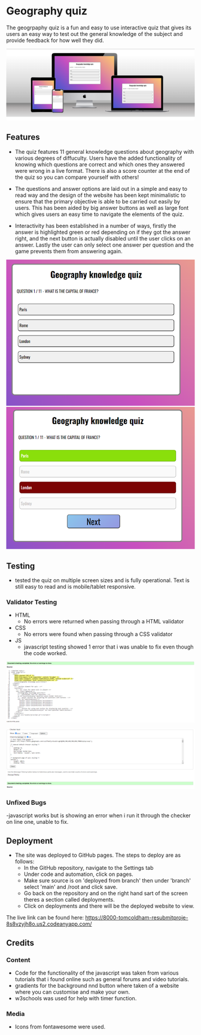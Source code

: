 # Geography quiz

The geogrpaphy quiz is a fun and easy to use interactive quiz that gives its users an easy way to test out the general knowledge of the subject and provide feedback for how well they did.

![Responsive-Mockup](https://github.com/tomcoldham/quizproject2/blob/main/assets/images/mockuproject2.PNG)

## Features

- The quiz features 11 general knowledge questions about geography with various degrees of diffuculty. Users have the added functionality of knowing which questions
are correct and which ones they answered were wrong in a live format. There is also a score counter at the end of the quiz so you can compare yourself with others!

- The questions and answer options are laid out in a simple and easy to read way and the design of the website has been kept minimalistic to ensure that the primary objective is able to be carried out easily by users. This has been aided by big answer buttons as well as large font which gives users an easy time to navigate the elements of the quiz.
  
- Interactivity has been established in a number of ways, firstly the answer is highlighted green or red depending on if they got the answer right, and the next button is actually disabled until the user clicks on an answer. Lastly the user can only select one answer per question and the game prevents them from answering again.

![Features](https://github.com/tomcoldham/quizproject2/blob/main/assets/images/geoquiz.PNG)
![Features](https://github.com/tomcoldham/quizproject2/blob/main/assets/images/geoquizwrong.PNG)

## Testing

- tested the quiz on multiple screen sizes and is fully operational. Text is still easy to read and is mobile/tablet responsive.

### Validator Testing

- HTML
  - No errors were returned when passing through a HTML validator
- CSS
  - No errors were found when passing through a CSS validator
- JS
  - javascript testing showed 1 error that i was unable to fix even though the code worked.

![Testing](https://github.com/tomcoldham/quizproject2/blob/main/assets/images/project2htmlcheck.PNG)

![Testing](https://github.com/tomcoldham/quizproject2/blob/main/assets/images/csscheckproject2.PNG)

### Unfixed Bugs

-javascript works but is showing an error when i run it through the checker on line one, unable to fix.

## Deployment

- The site was deployed to GitHub pages. The steps to deploy are as follows:
  - In the GitHub repository, navigate to the Settings tab
  - Under code and automation, click on pages.
  - Make sure source is on 'deployed from branch' then under 'branch' select 'main' and /root and click save.
  - Go back on the repository and on the right hand sart of the screen theres a section called deployments.
  - Click on deployments and there will be the deployed website to view.
  
The live link can be found here: https://8000-tomcoldham-resubmitproje-8s8vzyjh8o.us2.codeanyapp.com/

## Credits

### Content

- Code for the functionality of the javascript was taken from various tutorials that i found online such as general forums and video tutorials.
- gradients for the background nnd button where taken of a website where you can customise and make your own.
- w3schools was used for help with timer function.
  
### Media

- Icons from fontawesome were used.

